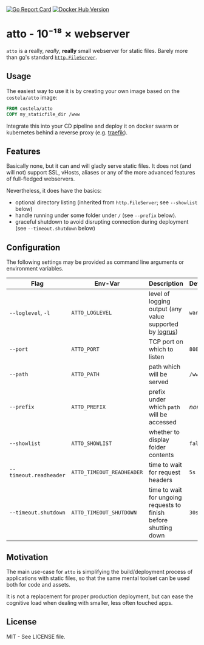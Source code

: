 [![Go Report Card](https://goreportcard.com/badge/github.com/costela/atto)](https://goreportcard.com/report/github.com/costela/atto)
[![Docker Hub Version](https://img.shields.io/badge/dynamic/json.svg?label=docker%20hub&url=https%3A%2F%2Findex.docker.io%2Fv1%2Frepositories%2Fcostela%2Fatto%2Ftags&query=%24[-1:].name&colorB=green)](https://hub.docker.com/costela/atto)

# atto - 10⁻¹⁸ × webserver

`atto` is a really, _really_, **really** small webserver for static files. Barely more than [go](https://golang.org/)'s standard [`http.FileServer`](https://golang.org/pkg/net/http/#example_FileServer).

## Usage

The easiest way to use it is by creating your own image based on the `costela/atto` image:

```Dockerfile
FROM costela/atto
COPY my_staticfile_dir /www
```

Integrate this into your CD pipeline and deploy it on docker swarm or kubernetes behind a reverse proxy (e.g. [traefik](https://traefik.io/)).

## Features

Basically none, but it can and will gladly serve static files. It does not (and will not) support SSL, vHosts, aliases or any of the more advanced features of full-fledged webservers.

Nevertheless, it does have the basics:

- optional directory listing (inherited from `http.FileServer`; see `--showlist` below)
- handle running under some folder under `/` (see `--prefix` below).
- graceful shutdown to avoid disrupting connection during deployment (see `--timeout.shutdown` below)

## Configuration

The following settings may be provided as command line arguments or environment variables.

| Flag | Env-Var | Description | Default |
| --- | --- | --- | --- |
| `--loglevel`, `-l` | `ATTO_LOGLEVEL` | level of logging output (any value supported by [logrus](https://github.com/sirupsen/logrus)) | `warn` |
| `--port` | `ATTO_PORT` | TCP port on which to listen | `8080` |
| `--path` | `ATTO_PATH` | path which will be served | `/www` |
| `--prefix` | `ATTO_PREFIX` | prefix under which `path` will be accessed | _none_ |
| `--showlist` | `ATTO_SHOWLIST` | whether to display folder contents | `false` |
| `--timeout.readheader` | `ATTO_TIMEOUT_READHEADER` | time to wait for request headers | `5s` |
| `--timeout.shutdown` | `ATTO_TIMEOUT_SHUTDOWN` | time to wait for ungoing requests to finish before shutting down | `30s` |

## Motivation

The main use-case for `atto` is simplifying the build/deployment process of applications with static files, so that the same mental toolset can be used both for code and assets.

It is not a replacement for proper production deployment, but can ease the cognitive load when dealing with smaller, less often touched apps.

## License

MIT - See LICENSE file.